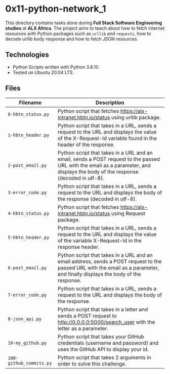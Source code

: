 # 0x11-python-network_1
This directory contains tasks done during **Full Stack Software Engineering studies** at **ALX Africa**. The project aims to teach about how to fetch internet resources with Python packages such as `urllib` and `requests`, how to decode urllib body response and how to fetch JSON resources.
## Technologies
* Python Scripts written with Python 3.8.10.
* Tested on Ubuntu 20.04 LTS.
## Files
| Filename | Description |
|--------|-----------|
| `0-hbtn_status.py` | Python script that fetches https://alx-intranet.hbtn.io/status using urllib package. |
| `1-hbtn_header.py` | Python script that takes in a URL, sends a request to the URL and displays the value of the X-Request-Id variable found in the header of the response. |
| `2-post_email.py` | Python script that takes in a URL and an email, sends a POST request to the passed URL with the email as a parameter, and displays the body of the response (decoded in utf-8). |
| `3-error_code.py` | Python script that takes in a URL, sends a request to the URL and displays the body of the response (decoded in utf-8). |
| `4-hbtn_status.py` | Python script that fetches https://alx-intranet.hbtn.io/status using Request package. |
| `5-hbtn_header.py` | Python script that takes in a URL, sends a request to the URL and displays the value of the variable X-Request-Id in the response header. |
| `6-post_email.py` | Python script that takes in a URL and an email address, sends a POST request to the passed URL with the email as a parameter, and finally displays the body of the response. |
| `7-error_code.py` | Python script that takes in a URL, sends a request to the URL and displays the body of the response. |
| `8-json_api.py` | Python script that takes in a letter and sends a POST request to http://0.0.0.0:5000/search_user with the letter as a parameter. |
| `10-my_github.py` | Python script that takes your GitHub credentials (username and password) and uses the GitHub API to display your id. |
| `100-github_commits.py` | Python script that takes 2 arguments in order to solve this challenge. |
